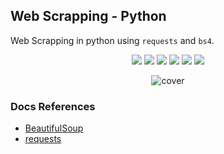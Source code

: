 ## Web Scrapping - Python

Web Scrapping in python using `requests` and `bs4`.

<p align="center">
<img src="https://img.shields.io/static/v1?label=language&message=python&color=green"/>
<img src="https://img.shields.io/static/v1?label=package&message=re&color=purple"/>
<img src="https://img.shields.io/static/v1?label=package&message=requests&color=black"/>
<img src="https://img.shields.io/static/v1?label=package&message=json&color=orange"/>
<img src="https://img.shields.io/static/v1?label=package&message=bs4-BeautifulSoup&color=yellow"/>
<img src="https://img.shields.io/static/v1?label=package&message=pandas&color=blue"/>
</p>

<p align="center">
<img src="https://github.com/CrispenGari/RE-python/blob/main/cover.jfif" alt="cover"/>
</p>

### Docs References

- [BeautifulSoup](https://www.crummy.com/software/BeautifulSoup/bs4/doc/)
- [requests](https://pypi.org/project/requests/)
